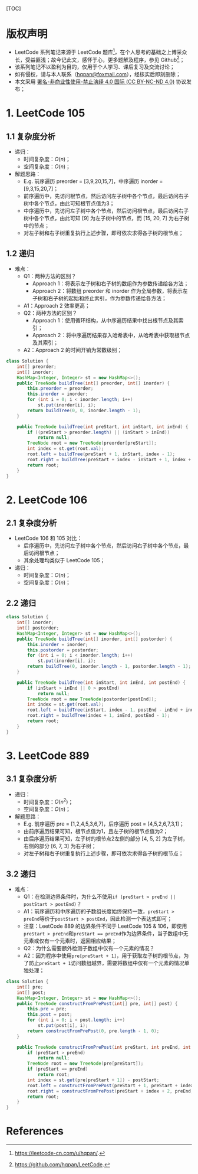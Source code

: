 [TOC]

# 版权声明
- LeetCode 系列笔记来源于 LeetCode 题库[^1]，在个人思考的基础之上博采众长，受益匪浅；故今记此文，感怀于心，更多题解及程序，参见 Github[^2]；
- 该系列笔记不以盈利为目的，仅用于个人学习、课后复习及交流讨论；
- 如有侵权，请与本人联系（hqpan@foxmail.com），经核实后即刻删除；
- 本文采用 [署名-非商业性使用-禁止演绎 4.0 国际 (CC BY-NC-ND 4.0)](https://creativecommons.org/licenses/by-nc-nd/4.0/deed.zh) 协议发布；


# 1. LeetCode 105
## 1.1 复杂度分析
- 递归：
  - 时间复杂度：$O(n)​$；
  - 空间复杂度：$O(n)​$；
- 解题思路：
  - E.g. 前序遍历 preorder = [3,9,20,15,7]，中序遍历 inorder = [9,3,15,20,7]；
  - 前序遍历中，先访问根节点，然后访问左子树中各个节点，最后访问右子树中各个节点，由此可知根节点值为3；
  - 中序遍历中，先访问左子树中各个节点，然后访问根节点，最后访问右子树中各个节点，由此可知 [9] 为左子树中的节点，而 [15, 20, 7] 为右子树中的节点；
  - 对左子树和右子树重复执行上述步骤，即可依次求得各子树的根节点；

## 1.2 递归
- 难点：
  - Q1：两种方法的区别？
    - Approach 1：将表示左子树和右子树的数组作为参数传递给各方法；
    - Approach 2：将数组 preorder 和 inorder 作为全局参数，将表示左子树和右子树的起始和终止索引，作为参数传递给各方法；
  - A1：Approach 2 效率更高；
  - Q2：两种方法的区别？
    - Approach 1：使用循环结构，从中序遍历结果中找出根节点及其索引；
    - Approach 2：将中序遍历结果存入哈希表中，从哈希表中获取根节点及其索引；
  - A2：Approach 2 的时间开销为常数级别；

```java
class Solution {
    int[] preorder;
    int[] inorder;
    HashMap<Integer, Integer> st = new HashMap<>();
    public TreeNode buildTree(int[] preorder, int[] inorder) {
        this.preorder = preorder;
        this.inorder = inorder;
        for (int i = 0; i < inorder.length; i++)
            st.put(inorder[i], i);
        return buildTree(0, 0, inorder.length - 1);
    }

    public TreeNode buildTree(int preStart, int inStart, int inEnd) { 
        if ((preStart > preorder.length) || (inStart > inEnd))
            return null;
        TreeNode root = new TreeNode(preorder[preStart]);
        int index = st.get(root.val);
        root.left = buildTree(preStart + 1, inStart, index - 1);
        root.right = buildTree(preStart + index - inStart + 1, index + 1, inEnd);
        return root;
    }
}
```

# 2. LeetCode 106
## 2.1 复杂度分析
- LeetCode 106 和 105 对比：
  - 后序遍历中，先访问左子树中各个节点，然后访问右子树中各个节点，最后访问根节点；
  - 其余处理均类似于 LeetCode 105；
- 递归：
  - 时间复杂度：$O(n)$；
  - 空间复杂度：$O(n)$；



## 2.2 递归
```java
class Solution {
    int[] inorder;
    int[] postorder;
    HashMap<Integer, Integer> st = new HashMap<>();
    public TreeNode buildTree(int[] inorder, int[] postorder) {
        this.inorder = inorder;
        this.postorder = postorder;
        for (int i = 0; i < inorder.length; i++)
            st.put(inorder[i], i);
        return buildTree(0, inorder.length - 1, postorder.length - 1);
    }

    public TreeNode buildTree(int inStart, int inEnd, int postEnd) {
        if (inStart > inEnd || 0 > postEnd)
            return null;
        TreeNode root = new TreeNode(postorder[postEnd]);
        int index = st.get(root.val);
        root.left = buildTree(inStart, index - 1, postEnd - inEnd + index - 1);
        root.right = buildTree(index + 1, inEnd, postEnd - 1);
        return root;
    }
}
```



# 3. LeetCode 889

## 3.1 复杂度分析

- 递归：
  - 时间复杂度：$O(n^2)$；
  - 空间复杂度：$O(n)$；
- 解题思路：
  - E.g. 前序遍历 pre = [1,2,4,5,3,6,7]，后序遍历 post = [4,5,2,6,7,3,1]；
  - 由前序遍历结果可知，根节点值为1，且左子树的根节点值为2；
  - 由后序遍历结果可知，左子树的根节点2左侧的部分 [4, 5, 2] 为左子树，右侧的部分 [6, 7, 3] 为右子树；
  - 对左子树和右子树重复执行上述步骤，即可依次求得各子树的根节点；



## 3.2 递归

- 难点：
  - Q1：在检测边界条件时，为什么不使用`if (preStart > preEnd || postStart > postEnd)`？
  - A1：前序遍历和中序遍历的子数组长度始终保持一致，`preStart > preEnd`等价于`postStart > postEnd`，因此检测一个表达式即可；
  - 注意：LeetCode 889 的边界条件不同于 LeetCode 105 & 106，即使用`preStart > preEnd`和`preStart == preEnd`作为边界条件，当子数组中无元素或仅有一个元素时，返回相应结果；
  - Q2：为什么需要额外检测子数组中仅有一个元素的情况？
  - A2：因为程序中使用`pre[preStart + 1]`，用于获取左子树的根节点，为了防止`preStart + 1`访问数组越界，需要将数组中仅有一个元素的情况单独处理；

```java
class Solution {
    int[] pre;
    int[] post;
    HashMap<Integer, Integer> st = new HashMap<>();
    public TreeNode constructFromPrePost(int[] pre, int[] post) {
        this.pre = pre;
        this.post = post;
        for (int i = 0; i < post.length; i++)
            st.put(post[i], i);
        return constructFromPrePost(0, pre.length - 1, 0);
    }

    public TreeNode constructFromPrePost(int preStart, int preEnd, int postStart) {
        if (preStart > preEnd)
            return null;
        TreeNode root = new TreeNode(pre[preStart]);
        if (preStart == preEnd)
            return root;       
        int index = st.get(pre[preStart + 1]) - postStart;
        root.left = constructFromPrePost(preStart + 1, preStart + index + 1, postStart);
        root.right = constructFromPrePost(preStart + index + 2, preEnd, postStart + index + 1);
        return root;
    }
}
```



# References

[^1]: https://leetcode-cn.com/u/hqpan/.
[^2]: https://github.com/hqpan/LeetCode.